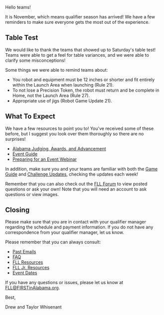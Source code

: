Hello teams!

It is November, which means qualifier season has arrived! We have a few reminders to make sure everyone gets the most out of the experience.

## Table Test

We would like to thank the teams that showed up to Saturday's table test! Teams were able to get a feel for table variances, and we were able to clarify some misconceptions!

Some things we were able to remind teams about:
- You robot and equipment must be 12 inches or shorter and fit entirely within the Launch Area when launching (Rule 21).
- To not lose a Precision Token, the robot must return and be complete in Home, not the Launch Area (Rule 27).
- Appropriate use of jigs (Robot Game Update 21).


## What To Expect

We have a few resources to point you to! You've received some of these before, but I suggest you look over them thoroughly so there are no surprises!
- [Alabama Judging, Awards, and Advancement](https://github.com/drewwhis/alabama-first-lego-league/blob/master/2019-2020/fll/judging-and-advancement.md)
- [Event Guide](https://firstinspiresst01.blob.core.windows.net/fll/2020/city-shaper-event-guide-for-teams-letter.pdf)
- [Preparing for an Event Webinar](https://www.youtube.com/watch?v=8C8D90cZSEk)

In addition, make sure you and your teams are familiar with both the [Game Guide](https://firstinspiresst01.blob.core.windows.net/fll/2020/city-shaper-game-guide-a4.pdf) and [Challenge Updates](https://firstinspiresst01.blob.core.windows.net/fll/2020/city-shaper-challenge-updates.pdf), checking the updates each week!

Remember that you can also check out the [FLL Forum]() to view posted questions or ask your own! Note that you will need an account to ask questions or view images.


## Closing

Please make sure that you are in contact with your qualifier manager regarding the schedule and payment information. If you do not have any correspondence from your qualifier manager, let us know.

Please remember that you can always consult:
- [Past Emails](https://github.com/drewwhis/alabama-first-lego-league/tree/master/2019-2020/email-blasts)
- [FAQ](https://github.com/drewwhis/alabama-first-lego-league/wiki/Frequently-Asked-Questions)
- [FLL Resources](https://github.com/drewwhis/alabama-first-lego-league/tree/master/2019-2020/fll)
- [FLL Jr. Resources](https://github.com/drewwhis/alabama-first-lego-league/tree/master/2019-2020/flljr)
- [Event Dates](https://github.com/drewwhis/alabama-first-lego-league/blob/master/2019-2020/event-dates.md)

If you have any questions or issues, please let us know at FLL@FIRSTinAlabama.org.

Best,

Drew and Taylor Whisenant